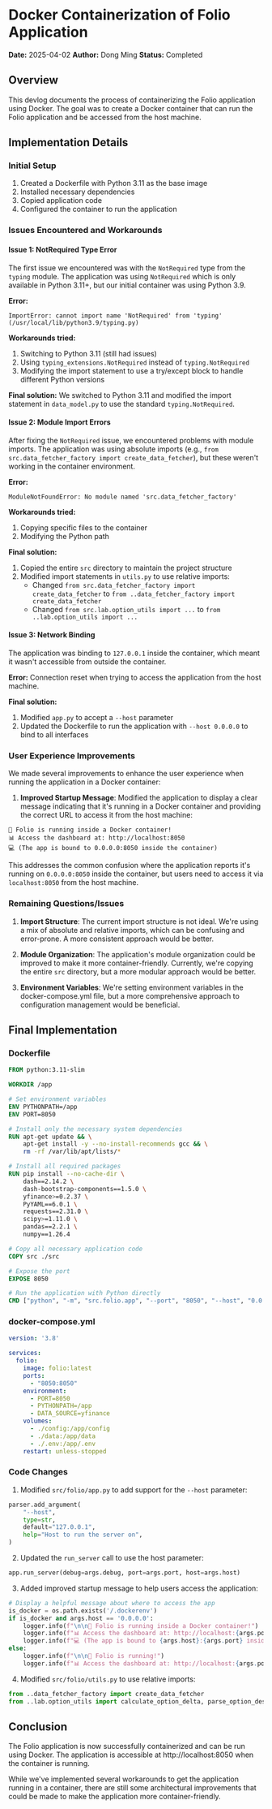 # Docker Containerization of Folio Application

**Date:** 2025-04-02
**Author:** Dong Ming
**Status:** Completed

## Overview

This devlog documents the process of containerizing the Folio application using Docker. The goal was to create a Docker container that can run the Folio application and be accessed from the host machine.

## Implementation Details

### Initial Setup

1. Created a Dockerfile with Python 3.11 as the base image
2. Installed necessary dependencies
3. Copied application code
4. Configured the container to run the application

### Issues Encountered and Workarounds

#### Issue 1: NotRequired Type Error

The first issue we encountered was with the `NotRequired` type from the `typing` module. The application was using `NotRequired` which is only available in Python 3.11+, but our initial container was using Python 3.9.

**Error:**
```
ImportError: cannot import name 'NotRequired' from 'typing' (/usr/local/lib/python3.9/typing.py)
```

**Workarounds tried:**
1. Switching to Python 3.11 (still had issues)
2. Using `typing_extensions.NotRequired` instead of `typing.NotRequired`
3. Modifying the import statement to use a try/except block to handle different Python versions

**Final solution:**
We switched to Python 3.11 and modified the import statement in `data_model.py` to use the standard `typing.NotRequired`.

#### Issue 2: Module Import Errors

After fixing the `NotRequired` issue, we encountered problems with module imports. The application was using absolute imports (e.g., `from src.data_fetcher_factory import create_data_fetcher`), but these weren't working in the container environment.

**Error:**
```
ModuleNotFoundError: No module named 'src.data_fetcher_factory'
```

**Workarounds tried:**
1. Copying specific files to the container
2. Modifying the Python path

**Final solution:**
1. Copied the entire `src` directory to maintain the project structure
2. Modified import statements in `utils.py` to use relative imports:
   - Changed `from src.data_fetcher_factory import create_data_fetcher` to `from ..data_fetcher_factory import create_data_fetcher`
   - Changed `from src.lab.option_utils import ...` to `from ..lab.option_utils import ...`

#### Issue 3: Network Binding

The application was binding to `127.0.0.1` inside the container, which meant it wasn't accessible from outside the container.

**Error:**
Connection reset when trying to access the application from the host machine.

**Final solution:**
1. Modified `app.py` to accept a `--host` parameter
2. Updated the Dockerfile to run the application with `--host 0.0.0.0` to bind to all interfaces

### User Experience Improvements

We made several improvements to enhance the user experience when running the application in a Docker container:

1. **Improved Startup Message**: Modified the application to display a clear message indicating that it's running in a Docker container and providing the correct URL to access it from the host machine:

```
🚀 Folio is running inside a Docker container!
📊 Access the dashboard at: http://localhost:8050
💻 (The app is bound to 0.0.0.0:8050 inside the container)
```

This addresses the common confusion where the application reports it's running on `0.0.0.0:8050` inside the container, but users need to access it via `localhost:8050` from the host machine.

### Remaining Questions/Issues

1. **Import Structure**: The current import structure is not ideal. We're using a mix of absolute and relative imports, which can be confusing and error-prone. A more consistent approach would be better.

2. **Module Organization**: The application's module organization could be improved to make it more container-friendly. Currently, we're copying the entire `src` directory, but a more modular approach would be better.

3. **Environment Variables**: We're setting environment variables in the docker-compose.yml file, but a more comprehensive approach to configuration management would be beneficial.

## Final Implementation

### Dockerfile

```dockerfile
FROM python:3.11-slim

WORKDIR /app

# Set environment variables
ENV PYTHONPATH=/app
ENV PORT=8050

# Install only the necessary system dependencies
RUN apt-get update && \
    apt-get install -y --no-install-recommends gcc && \
    rm -rf /var/lib/apt/lists/*

# Install all required packages
RUN pip install --no-cache-dir \
    dash==2.14.2 \
    dash-bootstrap-components==1.5.0 \
    yfinance>=0.2.37 \
    PyYAML==6.0.1 \
    requests==2.31.0 \
    scipy>=1.11.0 \
    pandas==2.2.1 \
    numpy==1.26.4

# Copy all necessary application code
COPY src ./src

# Expose the port
EXPOSE 8050

# Run the application with Python directly
CMD ["python", "-m", "src.folio.app", "--port", "8050", "--host", "0.0.0.0"]
```

### docker-compose.yml

```yaml
version: '3.8'

services:
  folio:
    image: folio:latest
    ports:
      - "8050:8050"
    environment:
      - PORT=8050
      - PYTHONPATH=/app
      - DATA_SOURCE=yfinance
    volumes:
      - ./config:/app/config
      - ./data:/app/data
      - ./.env:/app/.env
    restart: unless-stopped
```

### Code Changes

1. Modified `src/folio/app.py` to add support for the `--host` parameter:

```python
parser.add_argument(
    "--host",
    type=str,
    default="127.0.0.1",
    help="Host to run the server on",
)
```

2. Updated the `run_server` call to use the host parameter:

```python
app.run_server(debug=args.debug, port=args.port, host=args.host)
```

3. Added improved startup message to help users access the application:

```python
# Display a helpful message about where to access the app
is_docker = os.path.exists('/.dockerenv')
if is_docker and args.host == '0.0.0.0':
    logger.info(f"\n\n🚀 Folio is running inside a Docker container!")
    logger.info(f"📊 Access the dashboard at: http://localhost:{args.port}")
    logger.info(f"💻 (The app is bound to {args.host}:{args.port} inside the container)\n")
else:
    logger.info(f"\n\n🚀 Folio is running!")
    logger.info(f"📊 Access the dashboard at: http://localhost:{args.port}\n")
```

4. Modified `src/folio/utils.py` to use relative imports:

```python
from ..data_fetcher_factory import create_data_fetcher
from ..lab.option_utils import calculate_option_delta, parse_option_description
```

## Conclusion

The Folio application is now successfully containerized and can be run using Docker. The application is accessible at http://localhost:8050 when the container is running.

While we've implemented several workarounds to get the application running in a container, there are still some architectural improvements that could be made to make the application more container-friendly.
